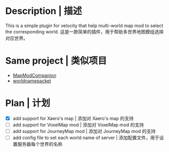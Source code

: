 # Description | 描述
This is a simple plugin for velocity that help multi-world map mod to select the corresponding world.
这是一款简单的插件，用于帮助多世界地图模组选择对应世界。

# Same project | 类似项目
- [MapModCompanion](https://github.com/MapModCompanion/VelocityPlugin)
- [worldnamepacket](https://github.com/kosmolot-mods/worldnamepacket)

# Plan | 计划

- [x] add support for Xaero's map | 添加对 Xaero's map 的支持
- [ ] add support for VoxelMap mod | 添加对 VoxelMap mod 的支持
- [ ] add support for JourneyMap mod | 添加对 JourneyMap mod 的支持
- [ ] add config file to set each world name of server | 添加配置文件，用于设置服务器每个世界的名称